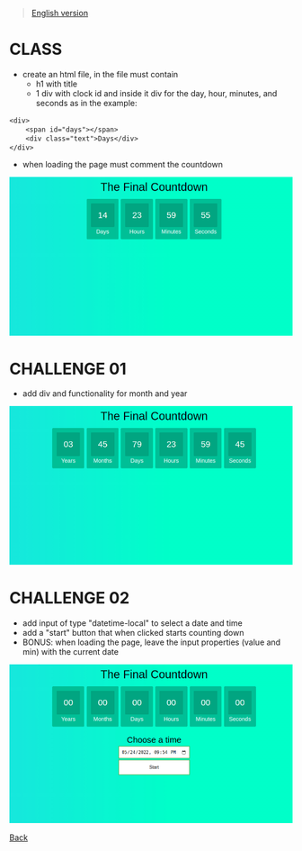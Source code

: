 > [English version](README.md)


# CLASS

- create an html file, in the file must contain
    - h1 with title
    - 1 div with clock id and inside it div for the day, hour, minutes, and seconds as in the example:
```
<div>
    <span id="days"></span>
    <div class="text">Days</div>
</div>
```
- when loading the page must comment the countdown

![](./gifs/class.gif)

# CHALLENGE 01

- add div and functionality for month and year

![](./gifs/challenge-1.gif)

# CHALLENGE 02

- add input of type "datetime-local" to select a date and time
- add a "start" button that when clicked starts counting down
- BONUS: when loading the page, leave the input properties (value and min) with the current date

![](./gifs/challenge-2.gif)

[Back](../README-PTBR.md)